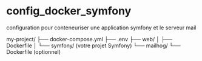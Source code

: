 # config_docker_symfony
configuration pour conteneuriser une application symfony et le serveur mail

my-project/
├── docker-compose.yml
├── .env
├── web/
│   ├── Dockerfile
│   └── symfony/ (votre projet Symfony)
└── mailhog/
    └── Dockerfile (optionnel)
